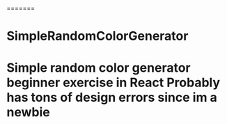 =======
# SimpleRandomColorGenerator
Simple random color generator beginner exercise in React
Probably has tons of design errors since im a newbie
=======
